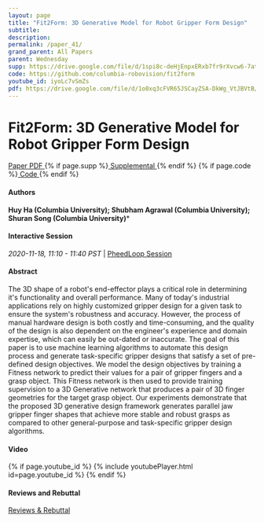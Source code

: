 ```yaml
---
layout: page
title: "Fit2Form: 3D Generative Model for Robot Gripper Form Design"
subtitle: 
description:
permalink: /paper_41/
grand_parent: All Papers
parent: Wednesday
supp: https://drive.google.com/file/d/1spi8c-deHjEnpxERxb7fr9rXvcw6-7at/view
code: https://github.com/columbia-robovision/fit2form
youtube_id: iyoLc7vSmZs
pdf: https://drive.google.com/file/d/1o0xq3cFVR65JSCayZSA-DkWg_VtJBVtB/view
---
```


# Fit2Form: 3D Generative Model for Robot Gripper Form Design

<a href="https://drive.google.com/file/d/1o0xq3cFVR65JSCayZSA-DkWg_VtJBVtB/view" target="_blank" rel="noopener noreferrer" class="btn btn-blue"><i class="fa fa-file-text-o" aria-hidden="true"></i> Paper PDF </a> {% if page.supp %}<a href="https://drive.google.com/file/d/1spi8c-deHjEnpxERxb7fr9rXvcw6-7at/view" target="_blank" rel="noopener noreferrer" class="btn btn-green"><i class="fa fa-file-text-o" aria-hidden="true"></i> Supplemental </a>{% endif %} {% if page.code %}<a href="https://github.com/columbia-robovision/fit2form" target="_blank" rel="noopener noreferrer" class="btn"><i class="fa fa-github" aria-hidden="true"></i> Code </a>{% endif %} 

#### Authors
**Huy Ha (Columbia University); Shubham Agrawal (Columbia University); Shuran Song (Columbia University)***

#### Interactive Session
<em>2020-11-18, 11:10 - 11:40 PST </em> | <a href="https://pheedloop.com/corl2020/virtual/?page=sessions&section=SESQZL0T17CLDCUZE" target="_blank" rel="noopener noreferrer"> PheedLoop Session <i class="fa fa-external-link" aria-hidden="true"></i> </a> 

#### Abstract
The 3D shape of a robot's end-effector plays a critical role in determining it's functionality and overall performance. Many of today's industrial applications rely on highly customized gripper design for a given task to ensure the system's robustness and accuracy.  However, the process of manual hardware design is both costly and time-consuming, and the quality of the design is also dependent on the engineer's experience and domain expertise, which can easily be out-dated or inaccurate.  The goal of this paper is to use machine learning algorithms to automate this design process and generate task-specific gripper designs that satisfy a set of pre-defined design objectives. We model the design objectives by training a Fitness network to predict their values for a pair of gripper fingers and a grasp object. This Fitness network is then used to provide training supervision to a 3D Generative network that produces a pair of 3D finger geometries for the target grasp object. Our experiments demonstrate that the proposed 3D generative design framework generates parallel jaw gripper finger shapes that achieve more stable and robust grasps as compared to other general-purpose and task-specific gripper design algorithms.

#### Video
{% if page.youtube_id %}
{% include youtubePlayer.html id=page.youtube_id %}
{% endif %}

#### Reviews and Rebuttal
<a href="https://drive.google.com/file/d/1lN_jqdKyEXnTcalbCfi-uy1YZ0uukfL7/view" target="_blank" rel="noopener noreferrer" class="btn btn-purple"><i class="fa fa-pencil-square-o" aria-hidden="true"></i> Reviews & Rebuttal </a>

